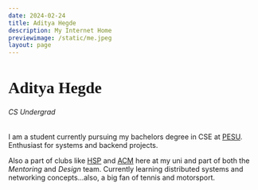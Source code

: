 ```yaml
---
date: 2024-02-24
title: Aditya Hegde
description: My Internet Home
previewimage: /static/me.jpeg
layout: page
---
```


<h1 style="font-family: Whisper; font-size: 2rem">Aditya Hegde</h1>

###### CS Undergrad

I am a student currently pursuing my bachelors degree in CSE at [PESU](https://pes.edu). Enthusiast for systems and backend projects.

Also a part of clubs like [HSP](https://homebrew.hsp-ec.xyz/about/) and [ACM](https://acmpesuecc.github.io) here at my uni and part of both the _Mentoring_ and _Design_ team.  Currently learning distributed systems and networking concepts...also, a big fan of tennis and motorsport.

<!--[Picture with my team during Fireside Talk](https://i.imgur.com/baBL4wG.jpg)
Golang Bangalore Meetup - 6th May 2024-->
